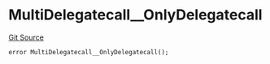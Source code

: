 # MultiDelegatecall__OnlyDelegatecall
[Git Source](https://github.com/ContractLabs/foundry-bountykinds-contract/blob/67e6855d3beabdf242cc0b51d9e53b087a5235b9/src/oz-custom/internal/MultiDelegatecall.sol)


```solidity
error MultiDelegatecall__OnlyDelegatecall();
```

